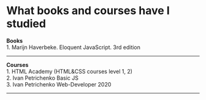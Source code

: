 # What books and courses have I studied
<b>Books</b><br>
<tb>1. Marijn Haverbeke. Eloquent JavaScript. 3rd edition
<hr>
<b>Courses</b><br>
1. HTML Academy (HTML&CSS courses level 1, 2)<br>
2. Ivan Petrichenko Basic JS<br>
3. Ivan Petrichenko Web-Developer 2020
<hr>
